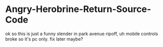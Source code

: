 # Angry-Herobrine-Return-Source-Code
ok so this is just a funny slender in park avenue ripoff, uh mobile controls broke so it's pc only. fix later maybe? 
